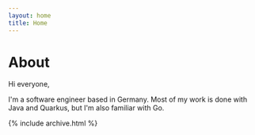 ```yaml
---
layout: home
title: Home
---
```


# About

Hi everyone,

I'm a software engineer based in Germany. Most of my work is done with Java and Quarkus, but I'm also familiar with Go.

{% include archive.html %}
